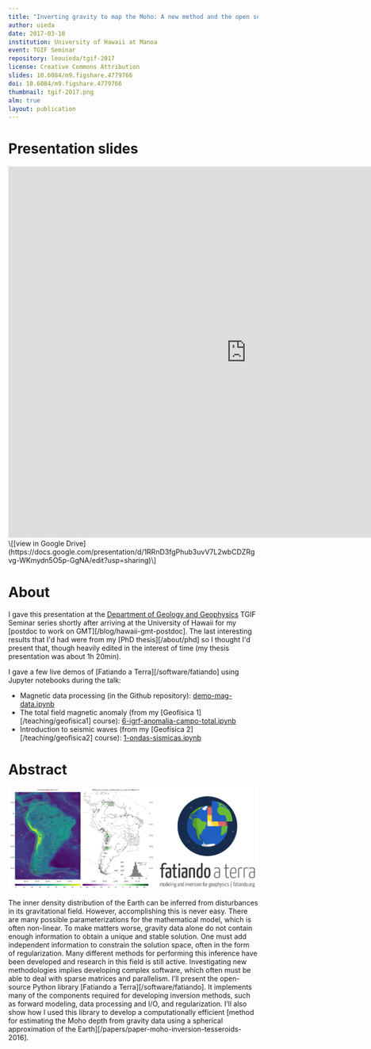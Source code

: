 ```yaml
---
title: "Inverting gravity to map the Moho: A new method and the open source software that made it possible"
author: uieda
date: 2017-03-10
institution: University of Hawaii at Manoa
event: TGIF Seminar
repository: leouieda/tgif-2017
license: Creative Commons Attribution
slides: 10.6084/m9.figshare.4779766
doi: 10.6084/m9.figshare.4779766
thumbnail: tgif-2017.png
alm: true
layout: publication
---
```


# Presentation slides

<div class="embed-responsive embed-responsive-4by3">
<iframe src="https://docs.google.com/presentation/d/1RRnD3fgPhub3uvV7L2wbCDZRgvg-WKmydn5O5p-GgNA/embed?start=false&loop=false&delayms=60000" frameborder="0" width="960" height="749" allowfullscreen="true" mozallowfullscreen="true" webkitallowfullscreen="true"></iframe>
</div>
\[[view in Google Drive](https://docs.google.com/presentation/d/1RRnD3fgPhub3uvV7L2wbCDZRgvg-WKmydn5O5p-GgNA/edit?usp=sharing)\]

# About

I gave this presentation at the
[Department of Geology and Geophysics](http://www.soest.hawaii.edu/GG/index.html)
TGIF Seminar series shortly after arriving at
the University of Hawaii
for my [postdoc to work on GMT][/blog/hawaii-gmt-postdoc].
The last interesting results that I'd had were from my [PhD thesis][/about/phd]
so I thought I'd present that, though heavily edited in the interest of time
(my thesis presentation was about 1h 20min).

I gave a few live demos of [Fatiando a Terra][/software/fatiando] using Jupyter
notebooks during the talk:

* Magnetic data processing (in the Github repository):
  [demo-mag-data.ipynb](http://nbviewer.jupyter.org/github/leouieda/tgif-2017/blob/master/demo-mag-data.ipynb)
* The total field magnetic anomaly (from my [Geofísica 1][/teaching/geofisica1] course):
  [6-igrf-anomalia-campo-total.ipynb](http://nbviewer.ipython.org/github/leouieda/geofisica1/blob/2015/notebooks/6-igrf-anomalia-campo-total.ipynb)
* Introduction to seismic waves (from my [Geofísica 2][/teaching/geofisica2] course): [1-ondas-sismicas.ipynb](http://nbviewer.ipython.org/github/leouieda/geofisica2/blob/2016/notebooks/1-ondas-sismicas.ipynb)


# Abstract

![](/images/tgif-2017-flyer-image.png)

The inner density distribution of the Earth can be inferred from disturbances
in its gravitational field. However, accomplishing this is never easy. There
are many possible parameterizations for the mathematical model, which is often
non-linear. To make matters worse, gravity data alone do not contain enough
information to obtain a unique and stable solution. One must add independent
information to constrain the solution space, often in the form of
regularization. Many different methods for performing this inference have been
developed and research in this field is still active. Investigating new
methodologies implies developing complex software, which often must be able to
deal with sparse matrices and parallelism. I’ll present the open-source Python
library [Fatiando a Terra][/software/fatiando]. It implements many of the
components required for developing inversion methods, such as forward modeling,
data processing and I/O, and regularization. I’ll also show how I used this
library to develop a computationally efficient [method for estimating the Moho
depth from gravity data using a spherical approximation of the
Earth][/papers/paper-moho-inversion-tesseroids-2016].
